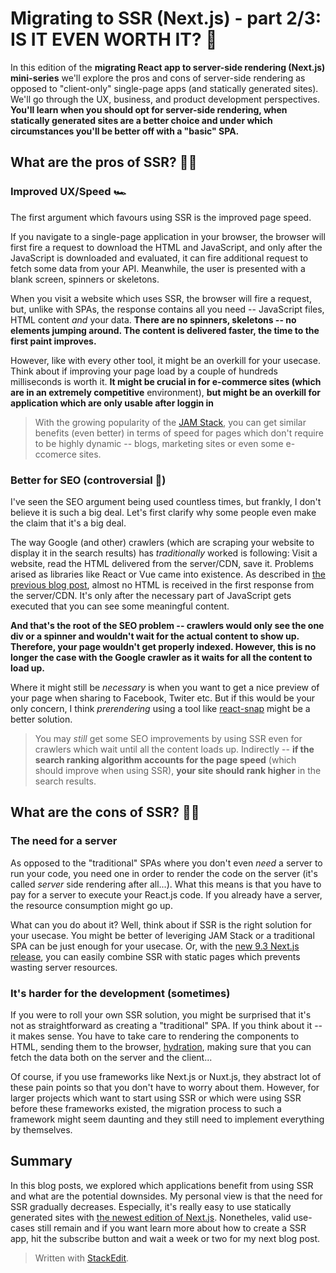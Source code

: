 # Migrating to SSR (Next.js) - part 2/3: IS IT EVEN WORTH IT? 💎
In this edition of the **migrating React app to server-side rendering (Next.js) mini-series** we'll explore the pros and cons of server-side rendering as opposed to "client-only" single-page apps (and statically generated sites). We'll go through the UX, business, and product development perspectives. **You'll learn when you should opt for server-side rendering, when statically generated sites are a better choice and under which circumstances you'll be better off with a "basic" SPA.**

## What are the pros of SSR? 👍🏽
### Improved UX/Speed 🏎
The first argument which favours using SSR is the improved page speed. 

If you navigate to a single-page application in your browser, the browser will first fire a request to download the HTML and JavaScript, and only after the JavaScript is downloaded and evaluated, it can fire additional request to fetch some data from your API. Meanwhile, the user is presented with a blank screen, spinners or skeletons. 

When you visit a website which uses SSR, the browser will fire a request, but, unlike with SPAs, the response contains all you need -- JavaScript files, HTML content *and* your data. **There are no spinners, skeletons -- no elements jumping around. The content is delivered faster, the time to the first paint improves.**

However, like with every other tool, it might be an overkill for your usecase. Think about if improving your page load by a couple of hundreds milliseconds is worth it. **It might be crucial in for e-commerce sites (which are in an extremely competitive** environment), **but might be an overkill for application which are only usable after loggin in**

> With the growing popularity of the [JAM Stack](https://jamstack.org/), you can get similar benefits (even better) in terms of speed for pages which don't require to be highly dynamic -- blogs, marketing sites or even some e-ccomerce sites.



### Better for SEO (controversial 🧐)
I've seen the SEO argument being used countless times, but frankly, I don't believe it is such a big deal. Let's first clarify why some people even make the claim that it's a big deal.

The way Google (and other) crawlers (which are scraping your website to display it in the search results) has *traditionally* worked is following: Visit a website, read the HTML delivered from the server/CDN, save it. Problems arised as libraries like React or Vue came into existence. As described in [the previous blog post](https://dev.to/tomdohnal/migrating-to-ssr-next-js-part-1-3-what-is-ssr-and-how-it-differs-from-other-approaches-50fa), almost no HTML is received in the first response from the server/CDN. It's only after the necessary part of JavaScript gets executed that you can see some meaningful content.

 **And that's the root of the SEO problem -- crawlers would only see the one div or a spinner and wouldn't wait for the actual content to show up. Therefore, your page wouldn't get properly indexed. However, this is no longer the case with the Google crawler as it waits for all the content to load up.** 

Where it might still be *necessary* is when you want to get a nice preview of your page when sharing to Facebook, Twiter etc. But if this would be your only concern, I think *prerendering* using a tool like [react-snap](https://github.com/stereobooster/react-snap) might be a better solution.
> You may *still* get some SEO improvements by using SSR even for crawlers which wait until all the content loads up. Indirectly -- **if the search ranking algorithm accounts for the page speed** (which should improve when using SSR), **your site should rank higher** in the search results.

## What are the cons of SSR? 👎🏻
### The need for a server
As opposed to the "traditional" SPAs where you don't even *need* a server to run your code, you need one in order to render the code on the server (it's called *server* side rendering after all...). What this means is that you have to pay for a server to execute your React.js code. If you already have a server, the resource consumption might go up. 

What can you do about it? Well, think about if SSR is the right solution for your usecase. You might be better of leveriging JAM Stack or a traditional SPA can be just enough for your usecase. Or, with the [new 9.3 Next.js release](https://nextjs.org/blog/next-9-3), you can easily combine SSR with static pages which prevents wasting server resources.

### It's harder for the development (sometimes)
If you were to roll your own SSR solution, you might be surprised that it's not as straightforward as creating a "traditional" SPA. If you think about it -- it makes sense. You have to take care to rendering the components to HTML, sending them to the browser, [hydration](https://reactjs.org/docs/react-dom.html#hydrate), making sure that you can fetch the data both on the server and the client...

Of course, if you use frameworks like Next.js or Nuxt.js, they abstract lot of these pain points so that you don't have to worry about them. However, for larger projects which want to start using SSR or which were using SSR before these frameworks existed, the migration process to such a framework might seem daunting and they still need to implement everything by themselves. 

## Summary
In this blog posts, we explored which applications benefit from using SSR and what are the potential downsides. My personal view is that the need for SSR gradually decreases. Especially, it's really easy to use statically generated sites with [the newest edition of Next.js](https://nextjs.org/blog/next-9-3). Nonetheles, valid use-cases still remain and if you want learn more about how to create a SSR app, hit the subscribe button and wait a week or two for my next blog post. 

> Written with [StackEdit](https://stackedit.io/).
<!--stackedit_data:
eyJoaXN0b3J5IjpbLTExMjY4MDQwODIsLTE3MTcyMjExMzksMz
Y5ODIwODU5LDEyNDQzNzk4NjAsLTExMDM4Mzc2NzUsLTEyMzM1
MzQxMzksMTM1Nzk0NjY0OV19
-->